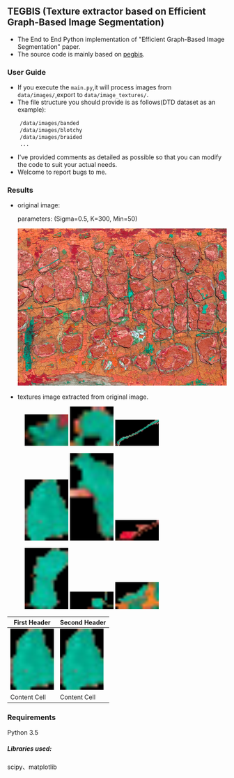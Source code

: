 ## TEGBIS (Texture extractor based on Efficient Graph-Based Image Segmentation)
- The End to End Python implementation of "Efficient Graph-Based Image Segmentation" paper.
- The source code is mainly based on [pegbis](https://github.com/salaee/pegbis).

### User Guide
- If you execute the `main.py`,it will process images from `data/images/`,export to
`data/image_textures/`.
- The file structure you should provide is as follows(DTD dataset as an example):
```angular2html
    /data/images/banded
    /data/images/blotchy
    /data/images/braided
    ...
```
- I've provided comments as detailed as possible so that you can modify the code to 
  suit your actual needs.
- Welcome to report bugs to me.

### Results
- original image:
  
  parameters: (Sigma=0.5, K=300, Min=50)
  
  ![original image](https://github.com/xb534/tegbis/blob/master/results/blotchy_0003.jpg)


- textures image extracted from original image.
<figure class="half">
    <img src="https://github.com/xb534/tegbis/blob/master/results/blotchy_0003_0.png" width="100"/>
    <img src="https://github.com/xb534/tegbis/blob/master/results/blotchy_0003_1.png" width="100"/>
    <img src="https://github.com/xb534/tegbis/blob/master/results/blotchy_0003_2.png" width="100"/>
</figure>
<figure class="half">
    <img src="https://github.com/xb534/tegbis/blob/master/results/blotchy_0003_3.png" width="100"/>
    <img src="https://github.com/xb534/tegbis/blob/master/results/blotchy_0003_4.png" width="100"/>
    <img src="https://github.com/xb534/tegbis/blob/master/results/blotchy_0003_5.png" width="100"/>
</figure>
<figure class="half">
    <img src="https://github.com/xb534/tegbis/blob/master/results/blotchy_0003_6.png" width="100"/>
    <img src="https://github.com/xb534/tegbis/blob/master/results/blotchy_0003_7.png" width="100"/>
    <img src="https://github.com/xb534/tegbis/blob/master/results/blotchy_0003_8.png" width="100"/>
</figure>

First Header  | Second Header
------------- | -------------
<img src="https://github.com/xb534/tegbis/blob/master/results/blotchy_0003_3.png" width="100"/>  | <img src="https://github.com/xb534/tegbis/blob/master/results/blotchy_0003_3.png" width="100"/>
Content Cell  | Content Cell


### Requirements
Python 3.5<br>

##### Libraries used: 
scipy、matplotlib

